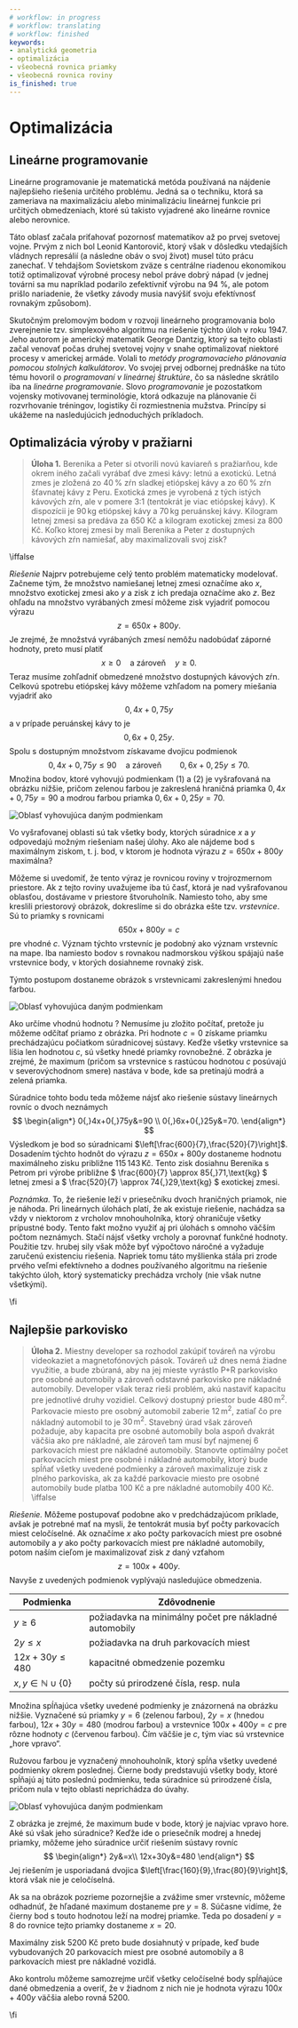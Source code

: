 ```yaml
---
# workflow: in progress
# workflow: translating
# workflow: finished
keywords:
- analytická geometria
- optimalizácia
- všeobecná rovnica priamky
- všeobecná rovnica roviny
is_finished: true
---
```


# Optimalizácia 

## Lineárne programovanie

Lineárne programovanie je matematická metóda používaná na nájdenie najlepšieho riešenia určitého problému. Jedná sa o techniku, ktorá sa zameriava na maximalizáciu alebo minimalizáciu lineárnej funkcie pri určitých obmedzeniach, ktoré sú takisto vyjadrené ako lineárne rovnice alebo nerovnice.

Táto oblasť začala priťahovať pozornosť matematikov až po prvej svetovej vojne. Prvým z nich bol Leonid Kantorovič, ktorý však v dôsledku vtedajších vládnych represálií (a následne obáv o svoj život) musel túto prácu zanechať. V tehdajšom Sovietskom zväze s centrálne riadenou ekonomikou totiž optimalizovať výrobné procesy nebol práve dobrý nápad (v jednej továrni sa mu napríklad podarilo zefektívniť výrobu na 94 %, ale potom prišlo nariadenie, že všetky závody musia navýšiť svoju efektívnosť rovnakým způsobom).

Skutočným prelomovým bodom v rozvoji lineárneho programovania bolo zverejnenie tzv. simplexového algoritmu na riešenie týchto úloh v roku 1947. Jeho autorom je americký matematik George Dantzig, ktorý sa tejto oblasti začal venovať počas druhej svetovej vojny v snahe optimalizovať niektoré procesy v americkej armáde. Volali to
*metódy programovacieho plánovania pomocou stolných kalkulátorov*. Vo svojej prvej odbornej prednáške na túto tému hovoril o *programovaní v lineárnej štruktúre*, čo sa následne skrátilo iba na *lineárne programovanie*.
Slovo *programovanie* je pozostatkom vojensky motivovanej terminológie, ktorá odkazuje na plánovanie či rozvrhovanie tréningov, logistiky či rozmiestnenia mužstva.
Princípy si ukážeme na nasledujúcich jednoduchých príkladoch.

## Optimalizácia výroby v pražiarni 

> **Úloha 1.**   Berenika a Peter si otvorili novú kaviareň s pražiarňou, kde okrem iného začali vyrábať dve zmesi kávy: letnú a exotickú. Letná zmes je zložená zo $40\,\%$ zŕn sladkej etiópskej kávy a zo $60\,\%$ zŕn šťavnatej kávy z Peru. Exotická zmes je vyrobená z tých istých kávových zŕn, ale v pomere 3:1 (tentokrát je viac etiópskej kávy). K dispozícii je 
> $90\,\text{kg}$ etiópskej kávy a $70\,\text{kg}$ peruánskej kávy. Kilogram letnej zmesi sa predáva za 650 Kč a kilogram exotickej zmesi za 800 Kč. Koľko ktorej zmesi by mali Berenika a Peter z dostupných kávových zŕn namiešať, aby maximalizovali svoj zisk?

\iffalse

*Riešenie* Najprv potrebujeme celý tento problém matematicky modelovať. Začneme tým, že množstvo namiešanej letnej zmesi označíme ako $x$, množstvo exotickej zmesi ako $y$ a zisk z ich predaja označíme ako $z$. Bez ohľadu na množstvo vyrábaných zmesí môžeme zisk vyjadriť pomocou výrazu
$$
z=650x+800y.
$$
Je zrejmé, že množstvá vyrábaných zmesí nemôžu nadobúdať záporné hodnoty, preto musí platiť
$$
  x\geq0\quad \text{a zároveň}\quad y\geq0. \tag{1}
$$
Teraz musíme zohľadniť obmedzené množstvo dostupných kávových zŕn. Celkovú spotrebu etiópskej kávy môžeme vzhľadom na pomery miešania vyjadriť ako
$$
  0{,}4x+0{,}75y 
$$
a v prípade peruánskej kávy to je
$$
  0{,}6x+0{,}25y.
$$
Spolu s dostupným množstvom získavame dvojicu podmienok
$$
  0{,}4x+0{,}75y\leq90 \quad\text{a zároveň}\quad\quad 0{,}6x+0{,}25y\leq70. \tag{2}
$$
Množina bodov, ktoré vyhovujú podmienkam $(1)$ a $(2)$ je
vyšrafovaná na obrázku nižšie, pričom zelenou farbou je zakreslená
hraničná priamka $0{,}4x+0{,}75y=90$ a modrou farbou priamka $0{,}6x+0{,}25y=70$.

![Oblasť vyhovujúca daným podmienkam](00032_obr_1.svg)

Vo vyšrafovanej oblasti sú tak všetky body, ktorých súradnice $x$ 
a $y$ odpovedajú možným riešeniam našej úlohy. Ako ale nájdeme bod s
maximálnym ziskom, t. j. bod, v ktorom je hodnota výrazu $z=650x+800y$ maximálna?

Môžeme si uvedomiť, že tento výraz je rovnicou roviny v trojrozmernom priestore.
Ak z tejto roviny uvažujeme iba tú časť, ktorá je nad vyšrafovanou oblasťou, dostávame v priestore
štvoruholník.
Namiesto toho, aby sme kreslili priestorový obrázok, dokreslíme si do obrázka ešte tzv. *vrstevnice*. Sú to priamky s rovnicami
$$
650x+800y=c
$$
pre vhodné $c$. Význam týchto vrstevníc je podobný ako význam vrstevníc
na mape. Iba namiesto bodov s rovnakou nadmorskou výškou spájajú naše
vrstevnice body, v ktorých dosiahneme rovnaký zisk.

Týmto postupom dostaneme obrázok s vrstevnicami zakreslenými hnedou farbou.

![Oblasť vyhovujúca daným podmienkam](00032_obr_2.svg)

Ako určíme vhodnú hodnotu ? Nemusíme ju zložito počítať, pretože ju môžeme odčítať priamo z obrázka. Pri hodnote $c=0$ získame priamku prechádzajúcu počiatkom súradnicovej sústavy. Keďže všetky vrstevnice sa líšia len hodnotou $c$, sú všetky hnedé priamky rovnobežné. Z obrázka je zrejmé, že maximum (pričom sa vrstevnice s rastúcou hodnotou $c$ posúvajú v severovýchodnom smere) nastáva v bode, kde sa pretínajú modrá a zelená priamka.

Súradnice tohto bodu teda môžeme nájsť ako riešenie sústavy lineárnych rovníc o dvoch neznámych
$$
\begin{align*}
0{,}4x+0{,}75y&=90 \\
0{,}6x+0{,}25y&=70.
\end{align*}
$$
Výsledkom je bod so súradnicami $\left[\frac{600}{7},\frac{520}{7}\right]$. 
Dosadením týchto hodnôt do výrazu $z=650x+800y$ dostaneme hodnotu
maximálneho zisku približne $115\,143\,\text{Kč}$. Tento zisk dosiahnu Berenika s Petrom pri výrobe približne 
$
\frac{600}{7} \approx 85{,}71\,\text{kg}
$
letnej zmesi a 
$
\frac{520}{7} \approx 74{,}29\,\text{kg}
$
exotickej zmesi.

*Poznámka.* To, že riešenie leží v priesečníku dvoch hraničných priamok, nie je náhoda. Pri lineárnych úlohách platí, že ak existuje riešenie, nachádza sa vždy v niektorom z vrcholov mnohouholníka, ktorý ohraničuje všetky prípustné body. Tento fakt možno využiť aj pri úlohách s omnoho väčším počtom neznámych.
Stačí nájsť všetky vrcholy a porovnať funkčné hodnoty. Použitie tzv. hrubej sily však môže byť výpočtovo náročné a vyžaduje zaručenú existenciu riešenia. Napriek tomu táto myšlienka stála pri zrode prvého veľmi efektívneho a dodnes používaného algoritmu na riešenie takýchto úloh, ktorý systematicky prechádza vrcholy (nie však nutne všetkými).

\fi

## Najlepšie parkovisko

> **Úloha 2.** Miestny developer sa rozhodol zakúpiť
> továreň na výrobu videokaziet a magnetofónových pások.
> Továreň už dnes nemá žiadne využitie, a  bude
> zbúraná, aby na jej mieste vyrástlo P+R parkovisko
> pre osobné automobily a zároveň odstavné parkovisko
> pre nákladné automobily. Developer však teraz rieši
> problém, akú nastaviť kapacitu pre jednotlivé druhy
> vozidiel. Celkový dostupný priestor bude $480\,\text{m}^2$. 
> Parkovacie miesto pre osobný automobil zaberie $12\,\text{m}^2$, 
> zatiaľ čo pre nákladný automobil to je $30\,\text{m}^2$. 
Stavebný úrad však zároveň požaduje, aby kapacita pre
osobné automobily bola aspoň dvakrát väčšia ako pre
nákladné, ale zároveň tam musí byť najmenej 6
parkovacích miest pre nákladné automobily.
Stanovte optimálny počet parkovacích miest pre osobné i
nákladné automobily, ktorý bude spĺňať všetky
uvedené podmienky a zároveň maximalizuje zisk z plného
parkoviska, ak za každé parkovacie miesto pre osobné
automobily bude platba 100 Kč a pre nákladné automobily 400 Kč.
\iffalse

*Riešenie.* Môžeme postupovať podobne ako v predchádzajúcom
príklade, avšak je potrebné mať na mysli, že tentokrát
musia byť počty parkovacích miest celočíselné.
Ak označíme $x$ ako počty parkovacích miest pre osobné automobily a $y$ ako počty parkovacích miest pre
nákladné automobily, potom naším cieľom je maximalizovať zisk 
$z$ daný vzťahom
$$
z=100x+400y.
$$
Navyše z uvedených podmienok vyplývajú nasledujúce obmedzenia.

| Podmienka  | Zdôvodnenie | 
| ------------- | ------------- | 
| $y\geq 6$  | požiadavka na minimálny počet pre nákladné automobily | 
| $2y\leq x$  | požiadavka na druh parkovacích miest  | 
| $12x+30y\leq480$ | kapacitné obmedzenie pozemku  | 
| $x,y\in\mathbb{N}\cup\{0\}$  | počty sú prirodzené čísla, resp. nula | 

Množina spĺňajúca všetky uvedené podmienky je znázornená na obrázku nižšie. Vyznačené sú priamky
$y=6$ (zelenou farbou), $2y=x$ (hnedou farbou), $12x+30y=480$ 
(modrou farbou) a vrstevnice $100x+400y=c$ pre rôzne hodnoty $c$ (červenou farbou). Čím väčšie je $c$, tým viac sú vrstevnice „hore vpravo“.

Ružovou farbou je vyznačený mnohouholník, ktorý spĺňa všetky uvedené podmienky okrem poslednej. Čierne body predstavujú všetky body, ktoré spĺňajú aj túto poslednú podmienku, teda súradnice sú prirodzené čísla, pričom nula v tejto oblasti neprichádza do úvahy.

![Oblasť vyhovujúca daným podmienkam](00032_obr_3.svg)

Z obrázka je zrejmé, že maximum bude v bode, ktorý je najviac vpravo hore. Aké sú však jeho súradnice?
Keďže ide o priesečník modrej a hnedej priamky, môžeme jeho súradnice určiť riešením sústavy rovníc
$$
\begin{align*}
2y&=x\\  
12x+30y&=480 
\end{align*}
$$
Jej riešením je usporiadaná dvojica $\left[\frac{160}{9},\frac{80}{9}\right]$, ktorá však nie je celočíselná.

Ak sa na obrázok pozrieme pozornejšie a zvážime smer vrstevníc, môžeme odhadnúť, že hľadané maximum dostaneme pre $y=8$. Súčasne vidíme, že čierny bod s touto hodnotou leží na modrej priamke. Teda po dosadení 
$y=8$ do rovnice tejto priamky dostaneme $x=20$. 

Maximálny zisk $5200$ Kč preto bude dosiahnutý v prípade, keď bude vybudovaných $20$ parkovacích miest pre osobné automobily a $8$ parkovacích miest pre nákladné vozidlá. 

Ako kontrolu môžeme samozrejme určiť všetky celočíselné body spĺňajúce dané obmedzenia a overiť, že v žiadnom z nich nie je hodnota výrazu $100x+400y$ väčšia alebo rovná $5200$.

\fi
